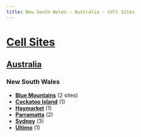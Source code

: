 ```yaml
---
title: New South Wales - Australia - Cell Sites
---
```


# [Cell Sites](../../)

## [Australia](../)

### New South Wales

* **[Blue Mountains](blue-mountains)** (2 sites)
* **[Cockatoo Island](cockatoo-island)** (1)
* **[Haymarket](haymarket)** (1)
* **[Parramatta](parramatta)** (2)
* **[Sydney](sydney)** (3)
* **[Ultimo](ultimo)** (1)
